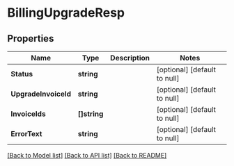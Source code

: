 # BillingUpgradeResp

## Properties
Name | Type | Description | Notes
------------ | ------------- | ------------- | -------------
**Status** | **string** |  | [optional] [default to null]
**UpgradeInvoiceId** | **string** |  | [optional] [default to null]
**InvoiceIds** | **[]string** |  | [optional] [default to null]
**ErrorText** | **string** |  | [optional] [default to null]

[[Back to Model list]](../README.md#documentation-for-models) [[Back to API list]](../README.md#documentation-for-api-endpoints) [[Back to README]](../README.md)


